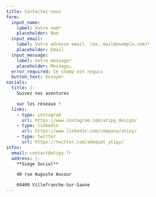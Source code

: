 ```yaml
---
title: Contactez-nous
form:
  input_name:
    label: Votre nom*
    placeholder: Nom
  input_email:
    label: Votre adresse email  (ex. mail@exemple.com)*
    placeholder: Email
  input_message:
    label: Votre message*
    placeholder: Message…
  error_required: Ce champ est requis
  button_text: Envoyer
socials:
  title: |-
    Suivez nos aventures

    sur les réseaux !
  links:
    - type: instagram
      url: https://www.instagram.com/atipy_design/
    - type: linkedin
      url: https://www.linkedin.com/company/atipy/
    - type: twitter
      url: https://twitter.com/adequat_atipy/
infos:
  email: contact@atipy.fr
  address: |-
    **Siège Social**

    40 rue Auguste Aucour

    69400 Villefranche-Sur-Saone
---
```

